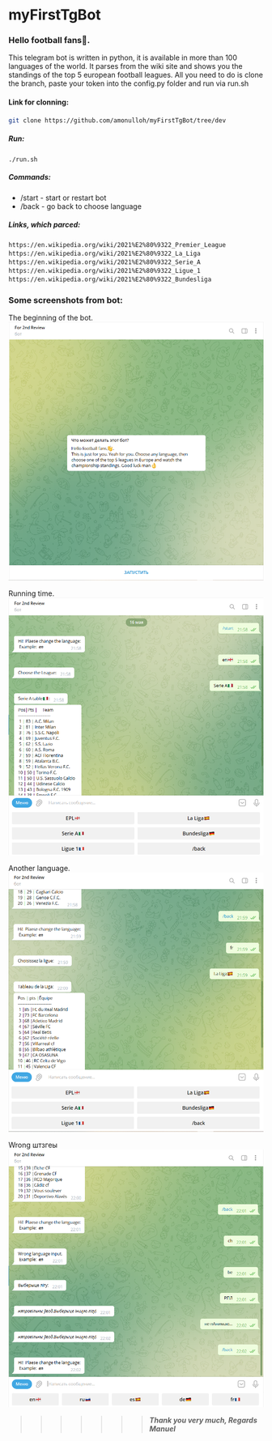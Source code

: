 # myFirstTgBot

### Hello football fans👋.
This telegram bot is written in python, it is 
 available in more than 100 languages of the world.
It parses from the wiki site and shows you the 
 standings of the top 5 european football leagues. 
All you need to do is clone the branch, paste your 
token into the config.py folder and run via run.sh


#### Link for clonning:
```bash
git clone https://github.com/amonulloh/myFirstTgBot/tree/dev
```

##### Run:
```
./run.sh
```

##### Commands:
+ /start - start or restart bot
+ /back - go back to choose language

##### Links, which parced:
```bash
https://en.wikipedia.org/wiki/2021%E2%80%9322_Premier_League
https://en.wikipedia.org/wiki/2021%E2%80%9322_La_Liga
https://en.wikipedia.org/wiki/2021%E2%80%9322_Serie_A
https://en.wikipedia.org/wiki/2021%E2%80%9322_Ligue_1
https://en.wikipedia.org/wiki/2021%E2%80%9322_Bundesliga
```


### Some screenshots from bot:


The beginning of the bot.
![image](./screenshots/Screenshot_1.png)

Running time.
![image](./screenshots/Screenshot_2.png)

Another language.
![image](./screenshots/Screenshot_3.png)

Wrong штзгеы
![image](./screenshots/Screenshot_4.png)
>>>>>>>***Thank you very much, Regards Manuel***
